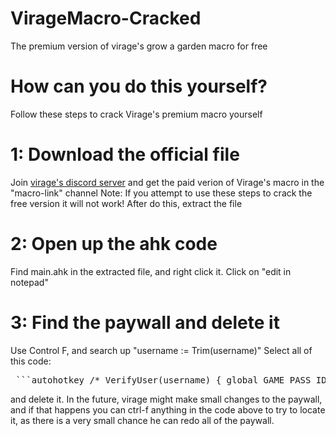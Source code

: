 # VirageMacro-Cracked
The premium version of virage's grow a garden macro for free

# How can you do this yourself?
Follow these steps to crack Virage's premium macro yourself


# 1: Download the official file
Join [virage's discord server](https://discord.gg/virage) and get the paid verion of Virage's macro in the "macro-link" channel
Note: If you attempt to use these steps to crack the free version it will not work!
After do this, extract the file

# 2: Open up the ahk code
Find main.ahk in the extracted file, and right click it.
Click on "edit in notepad"

# 3: Find the paywall and delete it
Use Control F, and search up "username := Trim(username)"
Select all of this code:
<pre lang="markdown"> ```autohotkey /* VerifyUser(username) { global GAME_PASS_ID username := Trim(username) reqBody := "{""usernames"":[""" username """],""excludeBannedUsers"":true}" whr := ComObjCreate("WinHttp.WinHttpRequest.5.1") whr.Open("POST","https://users.roblox.com/v1/usernames/users",false) whr.SetRequestHeader("Content-Type","application/json") whr.Send(reqBody), whr.WaitForResponse() if (whr.Status!=200 || !RegExMatch(whr.ResponseText,"""id"":\s*(\d+)",m)) return 0 userId := m1 ownURL := "https://inventory.roblox.com/v1/users/" userId . "/items/GamePass/" GAME_PASS_ID whr2 := ComObjCreate("WinHttp.WinHttpRequest.5.1") whr2.Open("GET",ownURL,false), whr2.Send(), whr2.WaitForResponse() if (whr2.Status!=200) ; request itself failed return 0 return !RegExMatch(whr2.ResponseText, """data"":\s*\[\s*\]") } IniRead, isVerified, %settingsFile%, Main, %VERIFIED_KEY%, 0 if (!isVerified) { InputBox, rbUser, Premium Access, Please enter your Roblox username: if (ErrorLevel) ExitApp ; user cancelled if (VerifyUser(rbUser)) { IniWrite, 1, %settingsFile%, Main, %VERIFIED_KEY% IniWrite, %rbUser%, %settingsFile%, Main, VerifiedUsername MsgBox, 0, Success, Verification successful, enjoy the macro! } else { MsgBox, 16, Access Denied, Sorry, that account does not own the required game-pass. ExitApp } } */ ``` </pre>
and delete it.
In the future, virage might make small changes to the paywall, and if that happens you can ctrl-f anything in the code above to try to locate it, as there is a very small chance he can redo all of the paywall.


